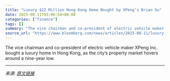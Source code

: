 ```yaml
---
title: "Luxury $22 Million Hong Kong Home Bought by XPeng’s Brian Gu"
date: 2025-08-11T03:00:54+08:00
categories: ["finance"]
tags: []
summary: "The vice chairman and co-president of electric vehicle maker XPeng Inc. bought a luxury home in Hong Kong, as the city’s property market hovers around a nine-year low."
source_url: "https://www.bloomberg.com/news/articles/2025-08-11/luxury-22-million-hong-kong-home-bought-by-xpeng-s-brian-gu"
---
```


The vice chairman and co-president of electric vehicle maker XPeng Inc. bought a luxury home in Hong Kong, as the city’s property market hovers around a nine-year low.

---

*来源: [原文链接](https://www.bloomberg.com/news/articles/2025-08-11/luxury-22-million-hong-kong-home-bought-by-xpeng-s-brian-gu)*
